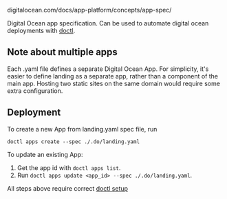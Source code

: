 digitalocean.com/docs/app-platform/concepts/app-spec/

Digital Ocean app specification.
Can be used to automate digital ocean deployments with
[doctl](https://www.digitalocean.com/docs/apis-clis/doctl/).

## Note about multiple apps

Each .yaml file defines a separate Digital Ocean App.
For simplicity, it's easier to define landing as a separate app, rather than
a component of the main app. Hosting two static sites on the same domain would
require some extra configuration.

## Deployment

To create a new App from landing.yaml spec file, run

```
doctl apps create --spec ./.do/landing.yaml
```

To update an existing App:

1. Get the app id with `doctl apps list`.
2. Run `doctl apps update <app_id> --spec ./.do/landing.yaml`.

All steps above require correct
[doctl setup](digitalocean.com/docs/apis-clis/doctl/how-to/install/)
